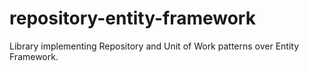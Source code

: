 # repository-entity-framework
Library implementing Repository and Unit of Work patterns over Entity Framework.
